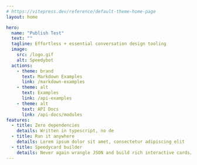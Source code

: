 ```yaml
---
# https://vitepress.dev/reference/default-theme-home-page
layout: home

hero:
  name: "Publish Test"
  text: ""
  tagline: Effortless + essential conversation design tooling
  image:
    src: /logo.gif
    alt: Speedybot
  actions:
    - theme: brand
      text: Markdown Examples
      link: /markdown-examples
    - theme: alt
      text: Examples
      link: /api-examples
    - theme: alt
      text: API Docs
      link: /api-docs/modules
features:
  - title: Zero dependencies
    details: Written in typescript, no de
  - title: Run it anywhere
    details: Lorem ipsum dolor sit amet, consectetur adipiscing elit
  - title: Speedycard builder
    details: Never again wrangle JSON and build rich interactive cards/forms with ease
---
```


<!--@include: ./README.md-->
